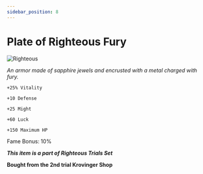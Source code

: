 ```yaml
---
sidebar_position: 8
---
```


# Plate of Righteous Fury

![Righteous](https://vwiki.valorserver.com/api/item/picture/plate%20of%20righteous%20fury)

<i>An armor made of sapphire jewels and encrusted with a metal charged with fury.</i>

    +25% Vitality
    
    +10 Defense
    
    +25 Might
    
    +60 Luck
    
    +150 Maximum HP
    
Fame Bonus: 10%

***This item is a part of Righteous Trials Set***

**Bought from the 2nd trial Krovinger Shop**

